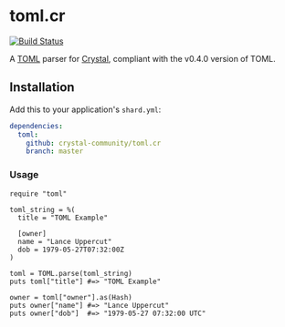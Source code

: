 # toml.cr

[![Build Status](https://travis-ci.org/crystal-community/toml.cr.png)](https://travis-ci.org/crystal-community/toml.cr)

A [TOML](https://github.com/toml-lang/toml) parser for [Crystal](http://crystal-lang.org/), compliant with the v0.4.0 version of TOML.

## Installation

Add this to your application's `shard.yml`:

```yaml
dependencies:
  toml:
    github: crystal-community/toml.cr
    branch: master
```

### Usage

```crystal
require "toml"

toml_string = %(
  title = "TOML Example"

  [owner]
  name = "Lance Uppercut"
  dob = 1979-05-27T07:32:00Z
)

toml = TOML.parse(toml_string)
puts toml["title"] #=> "TOML Example"

owner = toml["owner"].as(Hash)
puts owner["name"] #=> "Lance Uppercut"
puts owner["dob"]  #=> "1979-05-27 07:32:00 UTC"
```
